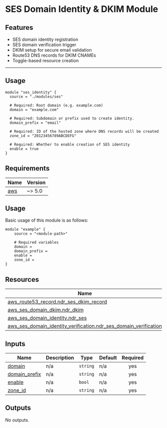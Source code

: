 # SES Domain Identity & DKIM Module

## Features

- SES domain identity registration
- SES domain verification trigger
- DKIM setup for secure email validation
- Route53 DNS records for DKIM CNAMEs
- Toggle-based resource creation

---

## Usage

```hcl
module "ses_identity" {
  source = "./modules/ses"

  # Required: Root domain (e.g. example.com)
  domain = "example.com"

  # Required: Subdomain or prefix used to create identity.
  domain_prefix = "email"

  # Required: ID of the hosted zone where DNS records will be created
  zone_id = "Z0123456789ABCDEFG"

  # Required: Whether to enable creation of SES identity
  enable = true
}

```

<!-- BEGIN_TF_DOCS -->
## Requirements

| Name | Version |
|------|---------|
| <a name="requirement_aws"></a> [aws](#requirement\_aws) | ~> 5.0 |

## Usage
Basic usage of this module is as follows:

```hcl
module "example" {
  	source = "<module-path>"
  
	# Required variables
  	domain = 
  	domain_prefix = 
  	enable = 
  	zone_id = 
}
```

## Resources

| Name | Type |
|------|------|
| [aws_route53_record.ndr_ses_dkim_record](https://registry.terraform.io/providers/hashicorp/aws/latest/docs/resources/route53_record) | resource |
| [aws_ses_domain_dkim.ndr_dkim](https://registry.terraform.io/providers/hashicorp/aws/latest/docs/resources/ses_domain_dkim) | resource |
| [aws_ses_domain_identity.ndr_ses](https://registry.terraform.io/providers/hashicorp/aws/latest/docs/resources/ses_domain_identity) | resource |
| [aws_ses_domain_identity_verification.ndr_ses_domain_verification](https://registry.terraform.io/providers/hashicorp/aws/latest/docs/resources/ses_domain_identity_verification) | resource |
## Inputs

| Name | Description | Type | Default | Required |
|------|-------------|------|---------|:--------:|
| <a name="input_domain"></a> [domain](#input\_domain) | n/a | `string` | n/a | yes |
| <a name="input_domain_prefix"></a> [domain\_prefix](#input\_domain\_prefix) | n/a | `string` | n/a | yes |
| <a name="input_enable"></a> [enable](#input\_enable) | n/a | `bool` | n/a | yes |
| <a name="input_zone_id"></a> [zone\_id](#input\_zone\_id) | n/a | `string` | n/a | yes |
## Outputs

No outputs.
<!-- END_TF_DOCS -->
